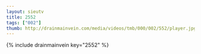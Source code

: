 ```yaml
--- 
layout: sieutv
title: 2552
tags: ["002"]
thumb: http://drainmainvein.com/media/videos/tmb/000/002/552/player.jpg
---
```

{% include drainmainvein key="2552" %} 
